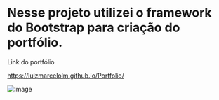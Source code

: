 # Nesse projeto utilizei o framework do Bootstrap para criação do portfólio.

Link do portfólio

https://luizmarcelolm.github.io/Portfolio/

![image](https://user-images.githubusercontent.com/109484017/190879863-e27c380e-d1a0-4d9f-a5c2-a517235dce7d.png)

